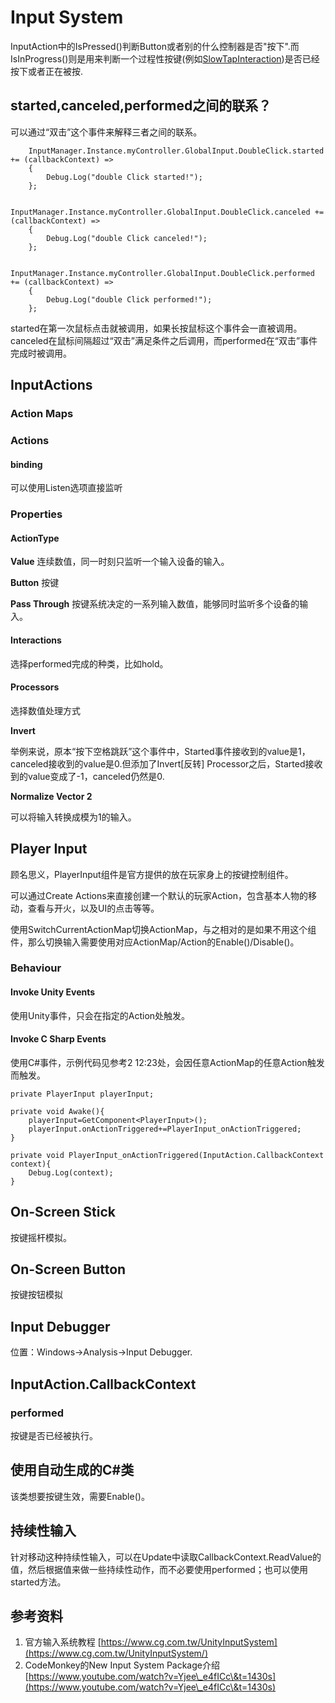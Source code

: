 # Input System

InputAction中的IsPressed()判断Button或者别的什么控制器是否"按下".而IsInProgress()则是用来判断一个过程性按键(例如[SlowTapInteraction](https://docs.unity3d.com/Packages/com.unity.inputsystem@1.0/api/UnityEngine.InputSystem.Interactions.SlowTapInteraction.html))是否已经按下或者正在被按.

## started,canceled,performed之间的联系？

可以通过“双击”这个事件来解释三者之间的联系。

```
    InputManager.Instance.myController.GlobalInput.DoubleClick.started += (callbackContext) =>
    {
        Debug.Log("double Click started!");
    };

    InputManager.Instance.myController.GlobalInput.DoubleClick.canceled += (callbackContext) =>
    {
        Debug.Log("double Click canceled!");
    };

    InputManager.Instance.myController.GlobalInput.DoubleClick.performed += (callbackContext) =>
    {
        Debug.Log("double Click performed!");
    };
```

started在第一次鼠标点击就被调用，如果长按鼠标这个事件会一直被调用。canceled在鼠标间隔超过“双击”满足条件之后调用，而performed在“双击”事件完成时被调用。

## InputActions

### Action Maps

### Actions

#### binding

可以使用Listen选项直接监听&#x20;

### Properties

#### ActionType

**Value** 连续数值，同一时刻只监听一个输入设备的输入。

**Button** 按键

**Pass Through** 按键系统决定的一系列输入数值，能够同时监听多个设备的输入。



#### Interactions

选择performed完成的种类，比如hold。



#### Processors

选择数值处理方式

**Invert**

举例来说，原本“按下空格跳跃”这个事件中，Started事件接收到的value是1，canceled接收到的value是0.但添加了Invert\[反转] Processor之后，Started接收到的value变成了-1，canceled仍然是0.

**Normalize Vector 2**

可以将输入转换成模为1的输入。

## Player Input

顾名思义，PlayerInput组件是官方提供的放在玩家身上的按键控制组件。

可以通过Create Actions来直接创建一个默认的玩家Action，包含基本人物的移动，查看与开火，以及UI的点击等等。&#x20;

使用SwitchCurrentActionMap切换ActionMap，与之相对的是如果不用这个组件，那么切换输入需要使用对应ActionMap/Action的Enable()/Disable()。

### Behaviour

#### Invoke Unity Events

使用Unity事件，只会在指定的Action处触发。

#### Invoke C Sharp Events

使用C#事件，示例代码见参考2 12:23处，会因任意ActionMap的任意Action触发而触发。

```
private PlayerInput playerInput;

private void Awake(){
    playerInput=GetComponent<PlayerInput>();
    playerInput.onActionTriggered+=PlayerInput_onActionTriggered;
}

private void PlayerInput_onActionTriggered(InputAction.CallbackContext context){
    Debug.Log(context);
}
```

## On-Screen Stick

按键摇杆模拟。

## On-Screen Button

按键按钮模拟

## Input Debugger

位置：Windows->Analysis->Input Debugger. &#x20;

## InputAction.CallbackContext

### performed

按键是否已经被执行。

## 使用自动生成的C#类

该类想要按键生效，需要Enable()。

## 持续性输入

针对移动这种持续性输入，可以在Update中读取CallbackContext.ReadValue的值，然后根据值来做一些持续性动作，而不必要使用performed；也可以使用started方法。

## 参考资料

1. 官方输入系统教程 [https://www.cg.com.tw/UnityInputSystem](https://www.cg.com.tw/UnityInputSystem/)
2. CodeMonkey的New Input System Package介绍 [https://www.youtube.com/watch?v=Yjee\_e4fICc\&t=1430s](https://www.youtube.com/watch?v=Yjee\_e4fICc\&t=1430s)
